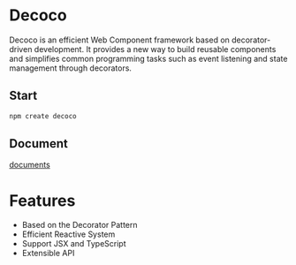 # Decoco
Decoco is an efficient Web Component framework based on decorator-driven development. It provides a new way to build reusable components and simplifies common programming tasks such as event listening and state management through decorators.

## Start

```bash
npm create decoco
```

## Document

[documents](https://star-ll.github.io/Deco/)

# Features
- Based on the Decorator Pattern
- Efficient Reactive System
- Support JSX and TypeScript
- Extensible API